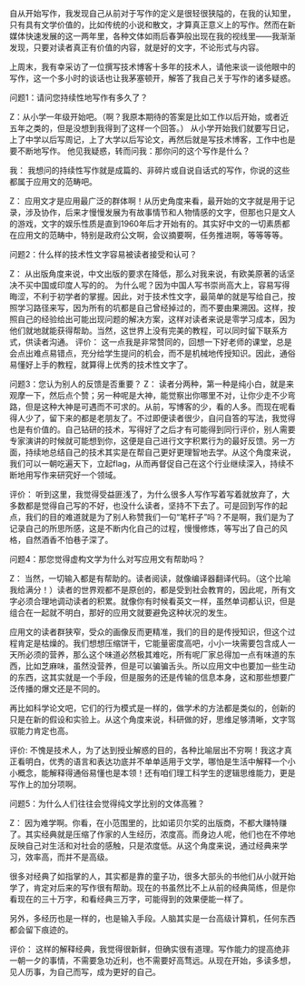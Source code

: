 自从开始写作，我发现自己从前对于写作的定义是很轻很狭隘的，在我的认知里，只有具有文学价值的，比如传统的小说和散文，才算真正意义上的写作。然而在新媒体快速发展的这一两年里，各种文体如雨后春笋般出现在我的视线里——我渐渐发现，只要对读者真正有价值的内容，就是好的文字，不论形式与内容。

上周末，我有幸采访了一位撰写技术博客十多年的技术人，请他来谈一谈他眼中的写作，这一个多小时的谈话也让我茅塞顿开，解答了我自己关于写作的诸多疑惑。

问题1：请问您持续性地写作有多久了？

Z：从小学一年级开始吧。（啊？我原本期待的答案是比如工作以后开始，或者近五年之类的，但是没想到我得到了这样一个回答。）
从小学开始我们就要写日记，上了中学以后写周记，上了大学以后写论文，再然后就是写技术博客，工作中也是要不断地写作。
他见我疑惑，转而问我：那你问的这个写作是什么？

我： 我想问的持续性写作就是成篇的、非碎片或自说自话式的写作，你说的这些都属于应用文的范畴吧。

Z： 应用文才是应用最广泛的群体啊！从历史角度来看，最开始的文字就是用于记录，涉及协作，后来才慢慢发展为有故事情节和人物情感的文字，但那也只是文人的游戏，文字的娱乐性质是直到1960年后才开始有的。其实好中文的一切素质都在应用文的范畴中，特别是政府公文啊，会议摘要啊，任务推进啊，等等等等。

问题2：什么样的技术性文字容易被读者接受和认可？

Z： 从出版角度来说，中文出版的要求在降低，那么对我来说，有欧美原著的话坚决不买中国或印度人写的的。 为什么呢？因为中国人写书崇尚高大上，容易写得晦涩，不利于初学者的掌握。因此，对于技术性文字，最简单的就是写给自己，按照学习路径来写，因为所有的坑都是自己曾经掉过的，而不要由果溯因。这样，按照自己的经验给出可能出现问题的解决方案，这样对读者来说是零学习成本，因为他们就地就能获得帮助。当然，这世界上没有完美的教程，可以同时留下联系方式，供读者沟通。
评价： 这一点我是非常赞同的，回想一下好老师的课堂，总是会点出难点易错点，充分给学生提问的机会，而不是机械地传授知识。因此，通俗易懂好上手的教程，就算得上优秀的技术性文字了。

问题3：您认为别人的反馈是否重要？
Z： 读者分两种，第一种是纯小白，就是来观摩一下，然后点个赞；另一种呢是大神，能觉察出你哪里不对，让你少走不少弯路，但是这种大神是可遇而不可求的。从前，写博客的少，看的人多。而现在呢看得人少了，留下来的都是老朋友了。不过即便读者很少，自问自答的写法，我觉得也是有价值的。自己钻研的技术，写得好了之后才有可能得到同行评价，别人需要专家演讲的时候就可能想到你，这便是自己进行文字积累行为的最好反馈。另一方面，持续地总结自己的技术其实是在帮自己更好更理智地去学。从这个角度来说，我们可以一朝吃遍天下，立起flag，从而再督促自己在这个行业继续深入，持续不断地用写作来研究好一个领域。

评价： 听到这里，我觉得受益匪浅了，为什么很多人写作写着写着就放弃了，大多数都是觉得自己写的不好，也没什么读者，坚持不下去了。可是回到写作的起点，我们的目的难道就是为了别人称赞我们一句“笔杆子”吗？不是啊，我们是为了记录自己的所思所感，这是不断内化自己的过程，慢慢修炼，等写出了自己的风格，自然酒香不怕巷子深了。

问题4：那您觉得虚构文学为什么对写应用文有帮助吗？

Z： 当然，一切输入都是有帮助的。读者阅读，就像编译器翻译代码。（这个比喻我给满分！）读者的世界观都不是原创的，都是受到社会教育的，因此呢，所有文字必须合理地调动读者的积累。就像你有时候看英文一样，虽然单词都认识，但是组合在一起就不明白，那好的应用文就要避免这种状况的发生。

应用文的读者群狭窄，受众的画像反而更精准，我们的目的是传授知识，但这个过程肯定是枯燥的。我们想想压缩饼干，它能量密度高吧，小小一块需要包含成人一天所必须的营养，那么这个味道必然极其难吃，所有呢厂家总得加一点有味道的东西，比如芝麻味，虽然没营养，但是可以骗骗舌头。所以应用文中也要加一些生动的东西，这其实就是一个手段，但是服务的还是传输的信息本身，这和那些想要广泛传播的爆文还是不同的。

再比如科学论文吧，它们的行为模式是一样的，做学术的方法都是类似的，创新的只是在新的假设和实验上。从这个角度来说，科研做的好，思维足够清晰，文字驾驭能力肯定也高。

评价: 不愧是技术人，为了达到授业解惑的目的，各种比喻层出不穷啊！我这才真正看明白，优秀的语言和表达功底并不单单适用于文学，哪怕是生活中解释一个小小概念，能解释得通俗易懂也是本领！还有咱们理工科学生的逻辑思维能力，更是写作上的加分项啊。

问题5：为什么人们往往会觉得纯文学比别的文体高雅？

Z： 因为难学啊。你看，在小范围里的，比如诺贝尔奖的出版商，不都大赚特赚了。其实经典就是压缩了作家的人生经历，浓度高。而身边人呢，他们也在不停地反映自己对生活和对社会的感触，只是浓度低。从这个角度来说，通过经典来学习，效率高，而并不是高级。

很多对经典了如指掌的人，其实都是靠的童子功，很多大部头的书他们从小就开始学了，肯定对后来的写作很有帮助。现在的书虽然比不上从前的经典简练，但是你看现在的三十万字，和看经典三万字，可能得到的效果便能一样了。

另外，多经历也是一样的，也是输入手段。人脑其实是一台高级计算机，任何东西都会留下痕迹的。

评价： 这样的解释经典，我觉得很新鲜，但确实很有道理。写作能力的提高绝非一朝一夕的事情，不需要急功近利，也不需要好高骛远。从现在开始，多读多想，见人历事，为自己而写，成为更好的自己。

